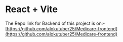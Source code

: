 # React + Vite
The Repo link for Backend of this project is on:- 
[https://github.com/alokutuber25/Medicare-frontend](https://github.com/alokutuber25/Medicare-frontend)
